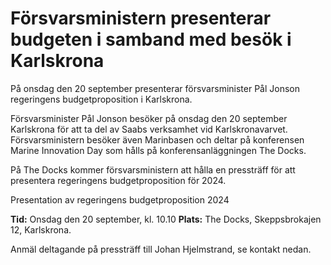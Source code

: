 # Försvarsministern presenterar budgeten i samband med besök i Karlskrona

På onsdag den 20 september presenterar försvarsminister Pål Jonson regeringens budgetproposition i Karlskrona.

Försvarsminister Pål Jonson besöker på onsdag den 20 september Karlskrona för att ta del av Saabs verksamhet vid Karlskronavarvet. Försvarsministern besöker även Marinbasen och deltar på konferensen Marine Innovation Day som hålls på konferensanläggningen The Docks.

På The Docks kommer försvarsministern att hålla en pressträff för att presentera regeringens budgetproposition för 2024.

Presentation av regeringens budgetproposition 2024

**Tid:** Onsdag den 20 september, kl. 10.10
**Plats:** The Docks, Skeppsbrokajen 12, Karlskrona.

Anmäl deltagande på pressträff till Johan Hjelmstrand, se kontakt nedan.
